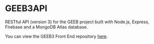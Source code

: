 # GEEB3API

RESTful API (version 3) for the GEEB project built with Node.js, Express, Firebase and a MongoDB Atlas database.

You can view the GEEB3 Front End repository [here](https://github.com/EinarLop/GEEB3).
